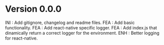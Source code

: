 # Version 0.0.0
INI : Add gitignore, changelog and readme files.
FEA : Add basic functionality.
FEA : Add react-native specific logger.
FEA : Add index.js that dinamically return a correct logger for the environment.
ENH : Better logging for react-native.
